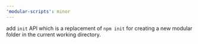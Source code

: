 ```yaml
---
'modular-scripts': minor
---
```


add `init` API which is a replacement of `npm init` for creating a new modular folder in the current working directory.
